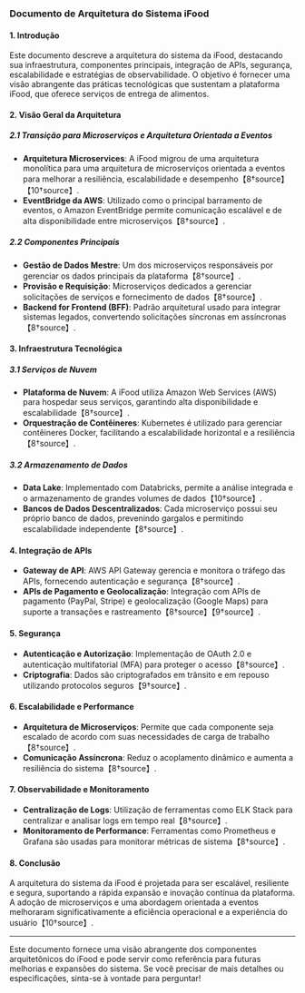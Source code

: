 ### Documento de Arquitetura do Sistema iFood

#### 1. Introdução

Este documento descreve a arquitetura do sistema da iFood, destacando sua infraestrutura, componentes principais, integração de APIs, segurança, escalabilidade e estratégias de observabilidade. O objetivo é fornecer uma visão abrangente das práticas tecnológicas que sustentam a plataforma iFood, que oferece serviços de entrega de alimentos.

#### 2. Visão Geral da Arquitetura

##### 2.1 Transição para Microserviços e Arquitetura Orientada a Eventos

- **Arquitetura Microservices**: A iFood migrou de uma arquitetura monolítica para uma arquitetura de microserviços orientada a eventos para melhorar a resiliência, escalabilidade e desempenho【8†source】【10†source】.
- **EventBridge da AWS**: Utilizado como o principal barramento de eventos, o Amazon EventBridge permite comunicação escalável e de alta disponibilidade entre microserviços【8†source】.

##### 2.2 Componentes Principais

- **Gestão de Dados Mestre**: Um dos microserviços responsáveis por gerenciar os dados principais da plataforma【8†source】.
- **Provisão e Requisição**: Microserviços dedicados a gerenciar solicitações de serviços e fornecimento de dados【8†source】.
- **Backend for Frontend (BFF)**: Padrão arquitetural usado para integrar sistemas legados, convertendo solicitações síncronas em assíncronas【8†source】.

#### 3. Infraestrutura Tecnológica

##### 3.1 Serviços de Nuvem

- **Plataforma de Nuvem**: A iFood utiliza Amazon Web Services (AWS) para hospedar seus serviços, garantindo alta disponibilidade e escalabilidade【8†source】.
- **Orquestração de Contêineres**: Kubernetes é utilizado para gerenciar contêineres Docker, facilitando a escalabilidade horizontal e a resiliência【8†source】.

##### 3.2 Armazenamento de Dados

- **Data Lake**: Implementado com Databricks, permite a análise integrada e o armazenamento de grandes volumes de dados【10†source】.
- **Bancos de Dados Descentralizados**: Cada microserviço possui seu próprio banco de dados, prevenindo gargalos e permitindo escalabilidade independente【8†source】.

#### 4. Integração de APIs

- **Gateway de API**: AWS API Gateway gerencia e monitora o tráfego das APIs, fornecendo autenticação e segurança【8†source】.
- **APIs de Pagamento e Geolocalização**: Integração com APIs de pagamento (PayPal, Stripe) e geolocalização (Google Maps) para suporte a transações e rastreamento【8†source】【9†source】.

#### 5. Segurança

- **Autenticação e Autorização**: Implementação de OAuth 2.0 e autenticação multifatorial (MFA) para proteger o acesso【8†source】.
- **Criptografia**: Dados são criptografados em trânsito e em repouso utilizando protocolos seguros【9†source】.

#### 6. Escalabilidade e Performance

- **Arquitetura de Microserviços**: Permite que cada componente seja escalado de acordo com suas necessidades de carga de trabalho【8†source】.
- **Comunicação Assíncrona**: Reduz o acoplamento dinâmico e aumenta a resiliência do sistema【8†source】.

#### 7. Observabilidade e Monitoramento

- **Centralização de Logs**: Utilização de ferramentas como ELK Stack para centralizar e analisar logs em tempo real【8†source】.
- **Monitoramento de Performance**: Ferramentas como Prometheus e Grafana são usadas para monitorar métricas de sistema【8†source】.

#### 8. Conclusão

A arquitetura do sistema da iFood é projetada para ser escalável, resiliente e segura, suportando a rápida expansão e inovação contínua da plataforma. A adoção de microserviços e uma abordagem orientada a eventos melhoraram significativamente a eficiência operacional e a experiência do usuário【10†source】.

---

Este documento fornece uma visão abrangente dos componentes arquitetônicos do iFood e pode servir como referência para futuras melhorias e expansões do sistema. Se você precisar de mais detalhes ou especificações, sinta-se à vontade para perguntar!
